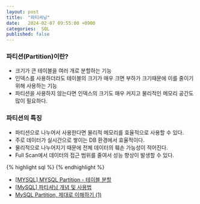 ```yaml
---
layout: post
title:  "파티셔닝"
date:   2024-02-07 09:55:00 +0900
categories:  SQL
published: false
---
```


### 파티션(Partition)이란?

- 크기가 큰 테이블을 여러 개로 분할하는 기능
- 인덱스를 사용하더라도 테이블의 크기가 매우 크면 부하가 크기때문에 이를 줄이기 위해 사용하는 기능
- 파티션을 사용하지 않는다면 인덱스의 크기도 매우 커지고 물리적인 메모리 공간도 많이 필요하다.

### 파티션의 특징

- 파티션으로 나누어서 사용한다면 물리적 메모리를 효율적으로 사용할 수 있다.
- 주로 데이터가 실시간으로 쌓이는 DB 환경에서 효율적이다.
- 물리적으로 나누어지기 때문에 전체 데이터의 훼손 가능성이 적어진다.
- Full Scan에서 데이터의 접근 범위를 줄여서 성능 향상이 발생할 수 있다.

{% highlight sql %}
{% endhighlight %}

- [[MYSQL] MYSQL Partition - 테이블 분할](https://velog.io/@rdj1014/MYSQL-MYSQL-Partition-%ED%85%8C%EC%9D%B4%EB%B8%94-%EB%B6%84%ED%95%A0)
- [[MySQL] 파티셔닝 개념 및 사용법](https://narup.tistory.com/168)
- [MySQL Partition, 제대로 이해하기 (1)](https://gngsn.tistory.com/203#google_vignette)